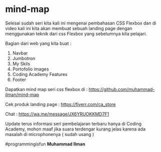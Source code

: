 # mind-map
Selesai sudah seri kita kali ini mengenai pembahasan CSS Flexbox dan di video kali ini kita akan membuat sebuah landing page dengan menggunakan teknik dari css Flexbox yang sebelumnya kita pelajari.  

Bagian dari web yang kita buat : 
1. Navbar 
2. Jumbotron 
3. My Skils 
4. Portofolio images 
5. Coding Academy Features 
6. Footer  

Dapatkan mind map seri css flexbox di : 
https://github.com/muhammad-ilman/mind-map 
 
Cek produk landing page : 
https://fiverr.com/ca_store  

Chat : 
https://wa.me/message/JX6YRUOKKMD7F1  

Update terus informasi seri pembelajaran terbaru hanya di Coding Academy, mohon maaf jika suara terdengar kurang jelas karena ada masalah di microphonenya ( sudah usang )

#programmingisfun
**Muhammad Ilman**
